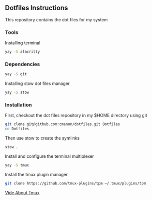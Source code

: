 ## Dotfiles Instructions

This repository contains the dot files for my system


### Tools
Installing terminal

```zsh
yay -S alacritty
```

### Dependencies

```zsh
yay -S git
```
Installing stow dot files manager

```zsh
yay -S stow
```

### Installation

First, checkout the dot files repository in my $HOME directory using git

```zsh
git clone git@github.com:cmanon/dotfiles.git Dotfiles
cd Dotfiles
```

Then use stow to create the symlinks

```zsh
stow .
```

Install and configure the terminal multiplexer
```zsh
yay -S tmux
```

Install the tmux plugin manager
```zsh
git clone https://github.com/tmux-plugins/tpm ~/.tmux/plugins/tpm
```

[Vide About Tmux](https://www.youtube.com/watch?v=DzNmUNvnB04)